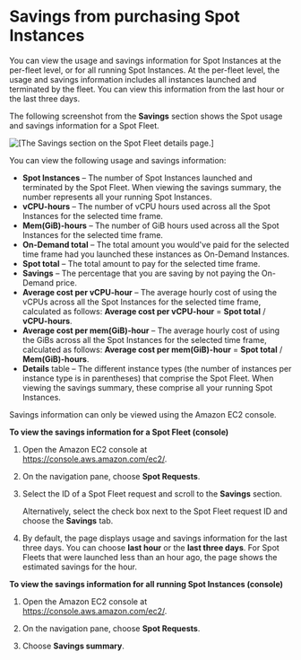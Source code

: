 # Savings from purchasing Spot Instances<a name="spot-savings"></a>

You can view the usage and savings information for Spot Instances at the per\-fleet level, or for all running Spot Instances\. At the per\-fleet level, the usage and savings information includes all instances launched and terminated by the fleet\. You can view this information from the last hour or the last three days\.

The following screenshot from the **Savings** section shows the Spot usage and savings information for a Spot Fleet\.

![\[The Savings section on the Spot Fleet details page.\]](http://docs.aws.amazon.com/AWSEC2/latest/UserGuide/images/spot-savings.png)

You can view the following usage and savings information:
+ **Spot Instances** – The number of Spot Instances launched and terminated by the Spot Fleet\. When viewing the savings summary, the number represents all your running Spot Instances\.
+ **vCPU\-hours** – The number of vCPU hours used across all the Spot Instances for the selected time frame\.
+ **Mem\(GiB\)\-hours** – The number of GiB hours used across all the Spot Instances for the selected time frame\.
+ **On\-Demand total** – The total amount you would've paid for the selected time frame had you launched these instances as On\-Demand Instances\.
+ **Spot total** – The total amount to pay for the selected time frame\.
+ **Savings** – The percentage that you are saving by not paying the On\-Demand price\.
+ **Average cost per vCPU\-hour** – The average hourly cost of using the vCPUs across all the Spot Instances for the selected time frame, calculated as follows: **Average cost per vCPU\-hour** = **Spot total** / **vCPU\-hours**\.
+ **Average cost per mem\(GiB\)\-hour** – The average hourly cost of using the GiBs across all the Spot Instances for the selected time frame, calculated as follows: **Average cost per mem\(GiB\)\-hour** = **Spot total** / **Mem\(GiB\)\-hours**\.
+ **Details** table – The different instance types \(the number of instances per instance type is in parentheses\) that comprise the Spot Fleet\. When viewing the savings summary, these comprise all your running Spot Instances\.

Savings information can only be viewed using the Amazon EC2 console\.

**To view the savings information for a Spot Fleet \(console\)**

1. Open the Amazon EC2 console at [https://console\.aws\.amazon\.com/ec2/](https://console.aws.amazon.com/ec2/)\.

1. On the navigation pane, choose **Spot Requests**\.

1. Select the ID of a Spot Fleet request and scroll to the **Savings** section\.

   Alternatively, select the check box next to the Spot Fleet request ID and choose the **Savings** tab\.

1. By default, the page displays usage and savings information for the last three days\. You can choose **last hour** or the **last three days**\. For Spot Fleets that were launched less than an hour ago, the page shows the estimated savings for the hour\.

**To view the savings information for all running Spot Instances \(console\)**

1. Open the Amazon EC2 console at [https://console\.aws\.amazon\.com/ec2/](https://console.aws.amazon.com/ec2/)\.

1. On the navigation pane, choose **Spot Requests**\.

1. Choose **Savings summary**\.